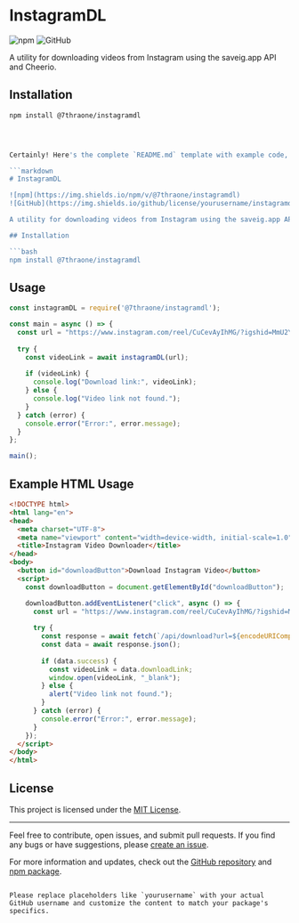 # InstagramDL

![npm](https://img.shields.io/npm/v/@7thraone/instagramdl)
![GitHub](https://img.shields.io/github/license/7thra-one/instagramdl)

A utility for downloading videos from Instagram using the saveig.app API and Cheerio.

## Installation

```bash
npm install @7thraone/instagramdl




Certainly! Here's the complete `README.md` template with example code, HTML usage, and license information:

```markdown
# InstagramDL

![npm](https://img.shields.io/npm/v/@7thraone/instagramdl)
![GitHub](https://img.shields.io/github/license/yourusername/instagramdl)

A utility for downloading videos from Instagram using the saveig.app API and Cheerio.

## Installation

```bash
npm install @7thraone/instagramdl
```

## Usage

```javascript
const instagramDL = require('@7thraone/instagramdl');

const main = async () => {
  const url = "https://www.instagram.com/reel/CuCevAyIhMG/?igshid=MmU2YjMzNjRlOQ==";
  
  try {
    const videoLink = await instagramDL(url);
    
    if (videoLink) {
      console.log("Download link:", videoLink);
    } else {
      console.log("Video link not found.");
    }
  } catch (error) {
    console.error("Error:", error.message);
  }
};

main();
```

## Example HTML Usage

```html
<!DOCTYPE html>
<html lang="en">
<head>
  <meta charset="UTF-8">
  <meta name="viewport" content="width=device-width, initial-scale=1.0">
  <title>Instagram Video Downloader</title>
</head>
<body>
  <button id="downloadButton">Download Instagram Video</button>
  <script>
    const downloadButton = document.getElementById("downloadButton");

    downloadButton.addEventListener("click", async () => {
      const url = "https://www.instagram.com/reel/CuCevAyIhMG/?igshid=MmU2YjMzNjRlOQ==";
      
      try {
        const response = await fetch(`/api/download?url=${encodeURIComponent(url)}`);
        const data = await response.json();
        
        if (data.success) {
          const videoLink = data.downloadLink;
          window.open(videoLink, "_blank");
        } else {
          alert("Video link not found.");
        }
      } catch (error) {
        console.error("Error:", error.message);
      }
    });
  </script>
</body>
</html>
```

## License

This project is licensed under the [MIT License](LICENSE).

---

Feel free to contribute, open issues, and submit pull requests. If you find any bugs or have suggestions, please [create an issue](https://github.com/yourusername/instagramdl/issues).

For more information and updates, check out the [GitHub repository](https://github.com/yourusername/instagramdl) and [npm package](https://www.npmjs.com/package/@7thraone/instagramdl).
```

Please replace placeholders like `yourusername` with your actual GitHub username and customize the content to match your package's specifics.
